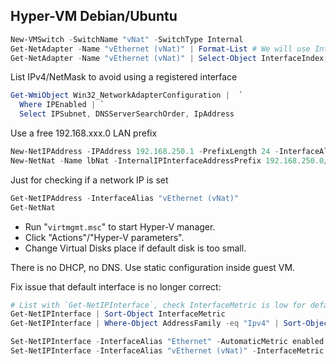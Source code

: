 ## Hyper-VM Debian/Ubuntu

```powershell
New-VMSwitch -SwitchName "vNat" -SwitchType Internal
Get-NetAdapter -Name "vEthernet (vNat)" | Format-List # We will use InterfaceIndex
Get-NetAdapter -Name "vEthernet (vNat)" | Select-Object InterfaceIndex
```
List IPv4/NetMask to avoid using a registered interface

```powershell
Get-WmiObject Win32_NetworkAdapterConfiguration |  `
  Where IPEnabled | `
  Select IPSubnet, DNSServerSearchOrder, IpAddress
```   

Use a free 192.168.xxx.0 LAN prefix

```powershell
New-NetIPAddress -IPAddress 192.168.250.1 -PrefixLength 24 -InterfaceAlias "vEthernet (vNat)"
New-NetNat -Name lbNat -InternalIPInterfaceAddressPrefix 192.168.250.0/24
```

Just for checking if a network IP is set

```powershell
Get-NetIPAddress -InterfaceAlias "vEthernet (vNat)"
Get-NetNat
```

- Run "`virtmgmt.msc`" to start Hyper-V manager.
- Click "Actions"/"Hyper-V parameters".
- Change Virtual Disks place if default disk is too small.

There is no DHCP, no DNS. Use static configuration inside guest VM.

Fix issue that default interface is no longer correct:

```powershell
# List with `Get-NetIPInterface`, check InterfaceMetric is low for default/external route
Get-NetIPInterface | Sort-Object InterfaceMetric
Get-NetIPInterface | Where-Object AddressFamily -eq "Ipv4" | Sort-Object InterfaceMetric

Set-NetIPInterface -InterfaceAlias "Ethernet" -AutomaticMetric enabled
Set-NetIPInterface -InterfaceAlias "vEthernet (vNat)" -InterfaceMetric 5000
```